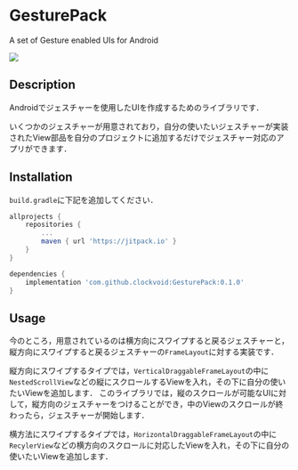 # GesturePack
A set of Gesture enabled UIs for Android

[![](https://jitpack.io/v/clockvoid/GesturePack.svg)](https://jitpack.io/#clockvoid/GesturePack)

## Description
Androidでジェスチャーを使用したUIを作成するためのライブラリです．

いくつかのジェスチャーが用意されており，自分の使いたいジェスチャーが実装されたView部品を自分のプロジェクトに追加するだけでジェスチャー対応のアプリができます．

## Installation
`build.gradle`に下記を追加してください．

```groovy
allprojects {
	repositories {
		...
		maven { url 'https://jitpack.io' }
	}
}

dependencies {
	implementation 'com.github.clockvoid:GesturePack:0.1.0'
}
```

## Usage
今のところ，用意されているのは横方向にスワイプすると戻るジェスチャーと，縦方向にスワイプすると戻るジェスチャーの`FrameLayout`に対する実装です．

縦方向にスワイプするタイプでは，`VerticalDraggableFrameLayout`の中に`NestedScrollView`などの縦にスクロールするViewを入れ，その下に自分の使いたいViewを追加します．
このライブラリでは，縦のスクロールが可能なUIに対して，縦方向のジェスチャーをつけることができ，中のViewのスクロールが終わったら，ジェスチャーが開始します．

横方法にスワイプするタイプでは，`HorizontalDraggableFrameLayout`の中に`RecylerView`などの横方向のスクロールに対応したViewを入れ，その下に自分の使いたいViewを追加します．
